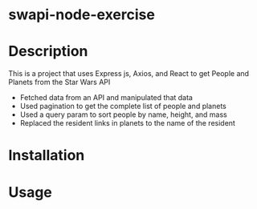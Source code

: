 # swapi-node-exercise

# Description
This is a project that uses Express js, Axios, and React to get People and Planets from the Star Wars API

- Fetched data from an API and manipulated that data
- Used pagination to get the complete list of people and planets
- Used a query param to sort people by name, height, and mass
- Replaced the resident links in planets to the name of the resident


# Installation


# Usage
